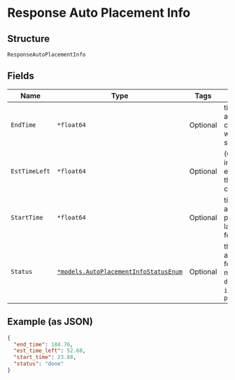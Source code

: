 
# Response Auto Placement Info

## Structure

`ResponseAutoPlacementInfo`

## Fields

| Name | Type | Tags | Description |
|  --- | --- | --- | --- |
| `EndTime` | `*float64` | Optional | time when autoplacement completed or was manually stopped |
| `EstTimeLeft` | `*float64` | Optional | (Only when inprogress) estimate of the time to completion |
| `StartTime` | `*float64` | Optional | time when autoplacement process was last queued for this map |
| `Status` | [`*models.AutoPlacementInfoStatusEnum`](../../doc/models/auto-placement-info-status-enum.md) | Optional | the status of autoplacement for a given map. enum: `done`, `error`, `inprogress`, `pending` |

## Example (as JSON)

```json
{
  "end_time": 184.76,
  "est_time_left": 52.68,
  "start_time": 23.88,
  "status": "done"
}
```

